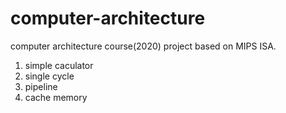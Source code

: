 # computer-architecture

computer architecture course(2020) project based on MIPS ISA.

1. simple caculator
2. single cycle
3. pipeline
4. cache memory
